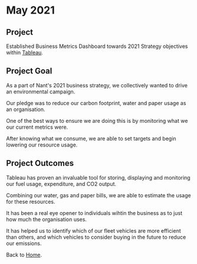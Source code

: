 # May 2021

## Project
Established Business Metrics Dashboard towards 2021 Strategy objectives within [Tableau](https://www.tableau.com/en-gb/products/cloud-bi).

## Project Goal
As a part of Nant's 2021 business strategy, we collectively wanted to drive an environmental campaign. 

Our pledge was to reduce our carbon footprint, water and paper usage as an organisation.

One of the best ways to ensure we are doing this is by monitoring what we our current metrics were.

After knowing what we consume, we are able to set targets and begin lowering our resource usage.

## Project Outcomes
Tableau has proven an invaluable tool for storing, displaying and monitoring our fuel usage, expenditure, and CO2 output.

Combining our water, gas and paper bills, we are able to estimate the usage for these resources.

It has been a real eye opener to individuals wihtin the business as to just how much the organisation uses.

It has helped us to identify which of our fleet vehicles are more efficient than others, and which vehicles to consider buying in the future to reduce our emissions.


Back to [Home](index.md).